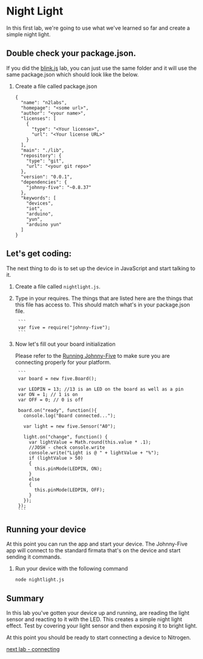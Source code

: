 # Night Light

In this first lab, we're going to use what we've learned so far and create a simple night light. 

## Double check your package.json. 

If you did the [blink.js](./blinky.md) lab, you can just use the same folder and it will use the same package.json which should look like the below. 

1. Create a file called package.json
    
    ```
    {
      "name": "n2labs",
      "homepage": "<some url>",
      "author": "<your name>",
      "licenses": [
        {
          "type": "<Your license>",
          "url": "<Your license URL>"
        }
      ],
      "main": "./lib",
      "repository": {
        "type": "git",
        "url": "<your git repo>"
      },
      "version": "0.0.1",
      "dependencies": {
        "johnny-five": "~0.8.37"
      },
      "keywords": [
        "devices",
        "iot",
        "arduino",
        "yun",
        "arduino yun"
      ]
    }
    ```

## Let's get coding:

The next thing to do is to set up the device in JavaScript and start talking to it. 

1. Create a file called `nightlight.js`. 
2. Type in your requires. The things that are listed here are the things that this file has access to. This should match what's in your package.json file. 

        ```
        var five = require("johnny-five");
        ```

3. Now let's fill out your board initialization

    Please refer to the [Running Johnny-Five](./runningjohnnyfive.md) to make sure you are connecting properly for your platform.  

        ```
        var board = new five.Board();

        var LEDPIN = 13; //13 is an LED on the board as well as a pin
        var ON = 1; // 1 is on
        var OFF = 0; // 0 is off

        board.on("ready", function(){
          console.log("Board connected...");

          var light = new five.Sensor("A0");

          light.on("change", function() {
            var lightValue = Math.round(this.value * .1);
            //JOSH - check console.write
            console.write("Light is @ " + lightValue + "%");
            if (lightValue > 50)
            {
              this.pinMode(LEDPIN, ON);
            }
            else
            {
              this.pinMode(LEDPIN, OFF);
            }
          });      
        });
        ```
    
## Running your device

At this point you can run the app and start your device. The Johnny-Five app will connect to the standard firmata that's on the device and start sending it commands. 

1. Run your device with the following command 

    `node nightlight.js`

## Summary

In this lab you've gotten your device up and running, are reading the light sensor and reacting to it with the LED. This creates a simple night light effect. Test by covering your light sensor and then exposing it to bright light. 


At this point you should be ready to start connecting a device to Nitrogen. 

[next lab - connecting](./connect.md)
